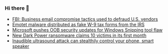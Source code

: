### Hi there 👋

<!--START_SECTION:feed-->
* [FBI: Business email compromise tactics used to defraud U.S. vendors](https://www.bleepingcomputer.com/news/security/fbi-business-email-compromise-tactics-used-to-defraud-us-vendors/)
* [Emotet malware distributed as fake W-9 tax forms from the IRS ](https://www.bleepingcomputer.com/news/security/emotet-malware-distributed-as-fake-w-9-tax-forms-from-the-irs/)
* [Microsoft pushes OOB security updates for Windows Snipping tool flaw](https://www.bleepingcomputer.com/news/microsoft/microsoft-pushes-oob-security-updates-for-windows-snipping-tool-flaw/)
* [New Dark Power ransomware claims 10 victims in its first month](https://www.bleepingcomputer.com/news/security/new-dark-power-ransomware-claims-10-victims-in-its-first-month/)
* [Inaudible ultrasound attack can stealthily control your phone, smart speaker](https://www.bleepingcomputer.com/news/security/inaudible-ultrasound-attack-can-stealthily-control-your-phone-smart-speaker/)
<!--END_SECTION:feed-->

<!--
**frankenk/frankenk** is a ✨ _special_ ✨ repository because its `README.md` (this file) appears on your GitHub profile.

Here are some ideas to get you started:

- 🔭 I’m currently working on ...
- 🌱 I’m currently learning ...
- 👯 I’m looking to collaborate on ...
- 🤔 I’m looking for help with ...
- 💬 Ask me about ...
- 📫 How to reach me: ...
- 😄 Pronouns: ...
- ⚡ Fun fact: ...
-->



